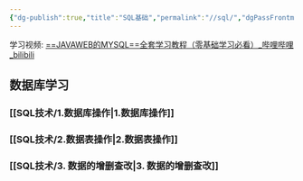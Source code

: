 ```yaml
---
{"dg-publish":true,"title":"SQL基础","permalink":"//sql/","dgPassFrontmatter":true,"noteIcon":""}
---
```



学习视频: [==JAVAWEB的MYSQL==全套学习教程（零基础学习必看）_哔哩哔哩_bilibili](https://www.bilibili.com/video/BV1364y1k7WG/?spm_id_from=333.1007.top_right_bar_window_custom_collection.content.click&vd_source=7257e22444f8ae7159b6f3ce53959539)


## 数据库学习

### [[SQL技术/1.数据库操作\|1.数据库操作]]

### [[SQL技术/2.数据表操作\|2.数据表操作]]

### [[SQL技术/3. 数据的增删查改\|3. 数据的增删查改]]

